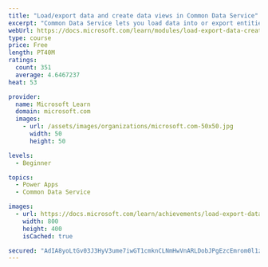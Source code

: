 ```yaml
---
title: "Load/export data and create data views in Common Data Service"
excerpt: "Common Data Service lets you load data into or export entities from other entities by using Microsoft Excel. You can also create views to quickly review data that is stored within an entity."
webUrl: https://docs.microsoft.com/learn/modules/load-export-data-create-data-views/
type: course
price: Free
length: PT40M
ratings:
  count: 351
  average: 4.6467237
heat: 53

provider:
  name: Microsoft Learn
  domain: microsoft.com
  images:
    - url: /assets/images/organizations/microsoft.com-50x50.jpg
      width: 50
      height: 50

levels:
  - Beginner

topics:
  - Power Apps
  - Common Data Service

images:
  - url: https://docs.microsoft.com/learn/achievements/load-export-data-create-data-views-social.png
    width: 800
    height: 400
    isCached: true

secured: "AdIA8yoLtGv03J3HyV3ume7iwGT1cmknCLNmHwVnARLDobJPgEzcEmrom0l1zNoTGTzGlyIQ/aE6SBmGyWu1xpNY+mHxp2ZIR8Fkj6LLFO/cGmYHc5dU6wXp4us4F0Z90/QbsxSi670oD/70qd11MrFAOdxTwbpQzZ9+GzWkm5zQgNV0kFfGfy9j65D92rMSv5/OHXoTkul1gDT62zb2pgFDQheHBg1l2FmD+FKju0qNfDy/kZ1WZ8l9NyCCoEV9/GcYekQUNns6qy1mRAQCfL23Nj+LdjhjJdQbANsv5gqlIEFlayd2MCS/2+rloOKf32FDDy4z31j48i30Bq1HybckhViia6aIKXc/IgU9cVBkJWbEkftTeoY/8CegJAybg200SCSgXeDqJBkV5myRZBeqLUAcLznrHlXrkA1tSrg=;Hu8zrd8RswFWTvE8mjrRuA=="
---
```


